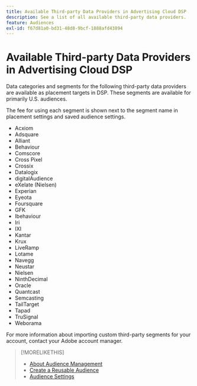 ```yaml
---
title: Available Third-party Data Providers in Advertising Cloud DSP
description: See a list of all available third-party data providers.
feature: Audiences
exl-id: f67d81a0-bd31-48d8-9bcf-1888afd43894
---
```

<!-- feature: audiences -->

# Available Third-party Data Providers in Advertising Cloud DSP

Data categories and segments for the following third-party data providers are available as placement targets in DSP. These segments are available for primarily U.S. audiences.

The fee for using each segment is shown next to the segment name in placement settings and saved audience settings.

* Acxiom
* Adsquare
* Alliant
* Behaviour
* Comscore
* Cross Pixel
* Crossix
* Datalogix
* digitalAudience
* eXelate (Nielsen)
* Experian
* Eyeota
* Foursquare
* GFK
* Ibehaviour
* Iri
* IXI
* Kantar
* Krux
* LiveRamp
* Lotame
* Navegg
* Neustar
* Nielsen
* NinthDecimal
* Oracle
* Quantcast
* Semcasting
* TailTarget
* Tapad
* TruSignal
* Weborama

For more information about importing custom third-party segments for your account, contact your Adobe account manager.

>[!MORELIKETHIS]
>
>* [About Audience Management](audience-about.md)
>* [Create a Reusable Audience](reusable-audience-create.md)
>* [Audience Settings](audience-settings.md)

